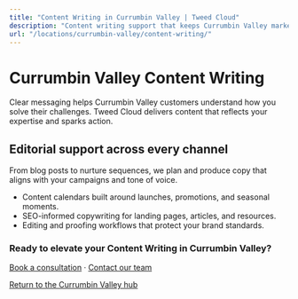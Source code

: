 ```yaml
---
title: "Content Writing in Currumbin Valley | Tweed Cloud"
description: "Content writing support that keeps Currumbin Valley marketing channels fresh."
url: "/locations/currumbin-valley/content-writing/"
---
```


# Currumbin Valley Content Writing

Clear messaging helps Currumbin Valley customers understand how you solve their challenges. Tweed Cloud delivers content that reflects your expertise and sparks action.

## Editorial support across every channel

From blog posts to nurture sequences, we plan and produce copy that aligns with your campaigns and tone of voice.

- Content calendars built around launches, promotions, and seasonal moments.
- SEO-informed copywriting for landing pages, articles, and resources.
- Editing and proofing workflows that protect your brand standards.

### Ready to elevate your Content Writing in Currumbin Valley?

[Book a consultation](/consultation/) · [Contact our team](/contact/)

[Return to the Currumbin Valley hub](/locations/currumbin-valley/)
